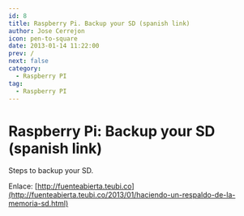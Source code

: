 ```yaml
---
id: 8
title: Raspberry Pi. Backup your SD (spanish link)
author: Jose Cerrejon
icon: pen-to-square
date: 2013-01-14 11:22:00
prev: /
next: false
category:
  - Raspberry PI
tag:
  - Raspberry PI
---
```


# Raspberry Pi: Backup your SD (spanish link)

Steps to backup your SD.

Enlace: [http://fuenteabierta.teubi.co](http://fuenteabierta.teubi.co/2013/01/haciendo-un-respaldo-de-la-memoria-sd.html)